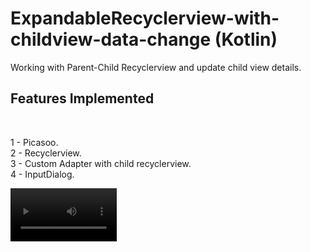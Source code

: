 # ExpandableRecyclerview-with-childview-data-change (Kotlin)
Working with Parent-Child Recyclerview and update child view details.

<h2>Features Implemented</h2><br/>

1 - Picasoo.<br/>
2 - Recyclerview.<br/>
3 - Custom Adapter with child recyclerview.<br/>
4 - InputDialog.<br/>

<video src="https://github.com/ashishgupta191193/ExpandableRecyclerview-with-childview-data-change/blob/master/demo.mp4" width="170" height="85" controls>
<p>If you are reading this, it is because your browser does not support the HTML5 video element. video link <a href="https://github.com/ashishgupta191193/ExpandableRecyclerview-with-childview-data-change/blob/master/demo.mp4">Click Here</a></p>
</video>
